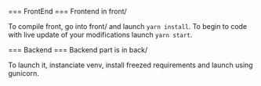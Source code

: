 === FrontEnd ===
Frontend in front/

To compile front, go into front/ and launch `yarn install`.
To begin to code with live update of your modifications launch `yarn start`.

=== Backend ===
Backend part is in back/

To launch it, instanciate venv, install freezed requirements and launch using gunicorn.
